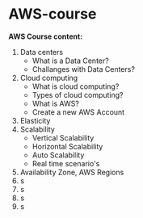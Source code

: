 # AWS-course

**AWS Course content:**

1. Data centers    
    - What is a Data Center?
    - Challanges with Data Centers?
2. Cloud computing
   - What is cloud computing? 
   - Types of cloud computing? 
   - What is AWS?
   - Create a new AWS Account
 3. Elasticity 
4. Scalability
   - Vertical Scalability
   - Horizontal Scalability
   - Auto Scalability 
   - Real time scenario's 
5.  Availability Zone, AWS Regions
6. s
7. s
8. s
9. s

